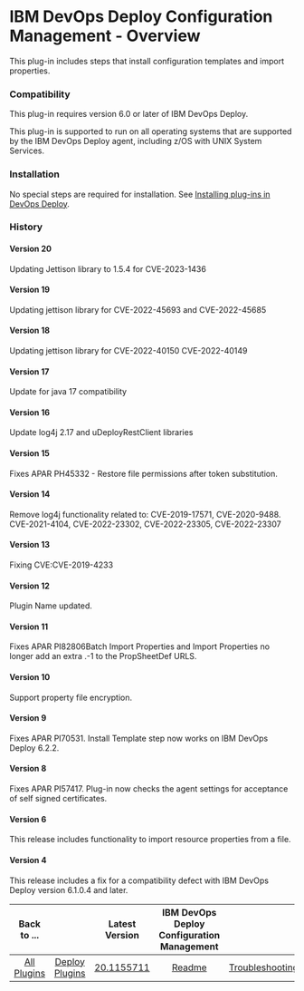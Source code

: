 
# IBM DevOps Deploy Configuration Management - Overview

This plug-in includes steps that install configuration templates and import properties.

### Compatibility

This plug-in requires version 6.0 or later of IBM DevOps Deploy.

This plug-in is supported to run on all operating systems that are supported by the IBM DevOps Deploy agent, including z/OS with UNIX System Services.

### Installation

No special steps are required for installation. See [Installing plug-ins in DevOps Deploy](https://community.ibm.com/community/user/wasdevops/blogs/laurel-dickson-bull1/2022/06/13/install-plugins "Installing plug-ins in DevOps Deploy").

### History

#### Version 20

Updating Jettison library to 1.5.4 for CVE-2023-1436

#### Version 19

Updating jettison library for CVE-2022-45693 and CVE-2022-45685

#### Version 18

Updating jettison library for CVE-2022-40150 CVE-2022-40149

#### Version 17

Update for java 17 compatibility

#### Version 16

Update log4j 2.17 and uDeployRestClient libraries

#### Version 15

Fixes APAR PH45332 - Restore file permissions after token substitution.

#### Version 14

Remove log4j functionality related to: CVE-2019-17571, CVE-2020-9488. CVE-2021-4104, CVE-2022-23302, CVE-2022-23305, CVE-2022-23307

#### Version 13

Fixing CVE:CVE-2019-4233

#### Version 12

Plugin Name updated.

#### Version 11

Fixes APAR PI82806Batch Import Properties and Import Properties no longer add an extra .-1 to the PropSheetDef URLS.

#### Version 10

Support property file encryption.

#### Version 9

Fixes APAR PI70531. Install Template step now works on IBM DevOps Deploy 6.2.2.

#### Version 8

Fixes APAR PI57417. Plug-in now checks the agent settings for acceptance of self signed certificates.

#### Version 6

This release includes functionality to import resource properties from a file.

#### Version 4

This release includes a fix for a compatibility defect with IBM DevOps Deploy version 6.1.0.4 and later.


|Back to ...||Latest Version|IBM DevOps Deploy Configuration Management ||||
| :---: | :---: | :---: | :---: | :---: | :---: | :---: |
|[All Plugins](../../index.md)|[Deploy Plugins](../README.md)|[20.1155711](https://raw.githubusercontent.com/UrbanCode/IBM-UCD-PLUGINS/main/files/uDeployConfigManagement/ucd-uDeployConfigManagement-20.1155711.zip)|[Readme](README.md)|[Troubleshooting](troubleshooting.md)|[Steps](steps.md)|[Downloads](downloads.md)|

